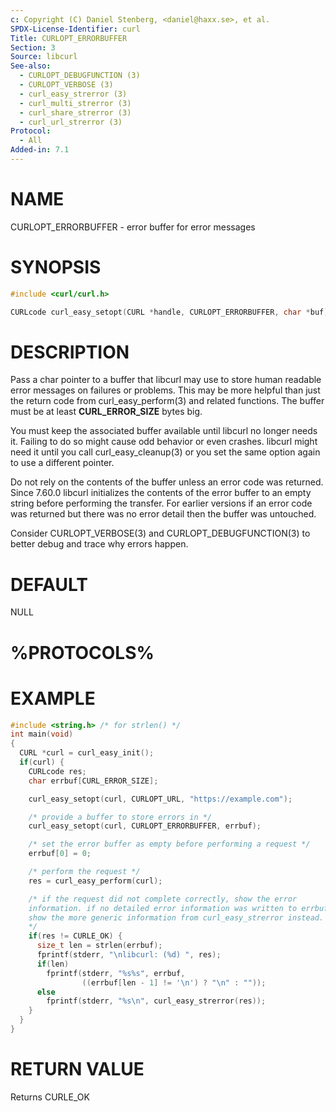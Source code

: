 ```yaml
---
c: Copyright (C) Daniel Stenberg, <daniel@haxx.se>, et al.
SPDX-License-Identifier: curl
Title: CURLOPT_ERRORBUFFER
Section: 3
Source: libcurl
See-also:
  - CURLOPT_DEBUGFUNCTION (3)
  - CURLOPT_VERBOSE (3)
  - curl_easy_strerror (3)
  - curl_multi_strerror (3)
  - curl_share_strerror (3)
  - curl_url_strerror (3)
Protocol:
  - All
Added-in: 7.1
---
```


# NAME

CURLOPT_ERRORBUFFER - error buffer for error messages

# SYNOPSIS

~~~c
#include <curl/curl.h>

CURLcode curl_easy_setopt(CURL *handle, CURLOPT_ERRORBUFFER, char *buf);
~~~

# DESCRIPTION

Pass a char pointer to a buffer that libcurl may use to store human readable
error messages on failures or problems. This may be more helpful than just the
return code from curl_easy_perform(3) and related functions. The buffer must
be at least **CURL_ERROR_SIZE** bytes big.

You must keep the associated buffer available until libcurl no longer needs
it. Failing to do so might cause odd behavior or even crashes. libcurl might
need it until you call curl_easy_cleanup(3) or you set the same option
again to use a different pointer.

Do not rely on the contents of the buffer unless an error code was returned.
Since 7.60.0 libcurl initializes the contents of the error buffer to an empty
string before performing the transfer. For earlier versions if an error code
was returned but there was no error detail then the buffer was untouched.

Consider CURLOPT_VERBOSE(3) and CURLOPT_DEBUGFUNCTION(3) to better
debug and trace why errors happen.

# DEFAULT

NULL

# %PROTOCOLS%

# EXAMPLE

~~~c
#include <string.h> /* for strlen() */
int main(void)
{
  CURL *curl = curl_easy_init();
  if(curl) {
    CURLcode res;
    char errbuf[CURL_ERROR_SIZE];

    curl_easy_setopt(curl, CURLOPT_URL, "https://example.com");

    /* provide a buffer to store errors in */
    curl_easy_setopt(curl, CURLOPT_ERRORBUFFER, errbuf);

    /* set the error buffer as empty before performing a request */
    errbuf[0] = 0;

    /* perform the request */
    res = curl_easy_perform(curl);

    /* if the request did not complete correctly, show the error
    information. if no detailed error information was written to errbuf
    show the more generic information from curl_easy_strerror instead.
    */
    if(res != CURLE_OK) {
      size_t len = strlen(errbuf);
      fprintf(stderr, "\nlibcurl: (%d) ", res);
      if(len)
        fprintf(stderr, "%s%s", errbuf,
                ((errbuf[len - 1] != '\n') ? "\n" : ""));
      else
        fprintf(stderr, "%s\n", curl_easy_strerror(res));
    }
  }
}
~~~

# RETURN VALUE

Returns CURLE_OK
